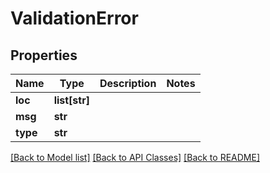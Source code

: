 # ValidationError

## Properties
| Name     | Type          | Description | Notes |
| -------- | ------------- | ----------- | ----- |
| **loc**  | **list[str]** |             |
| **msg**  | **str**       |             |
| **type** | **str**       |             |

[[Back to Model list]](../README.md#documentation-for-models) [[Back to API Classes]](../README.md#documentation-for-api-classes) [[Back to README]](../README.md)


